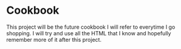 # Cookbook
This project will be the future cookbook I will refer to everytime I go shopping. I will try and use all the HTML that I know and hopefully remember more of it after this project. 